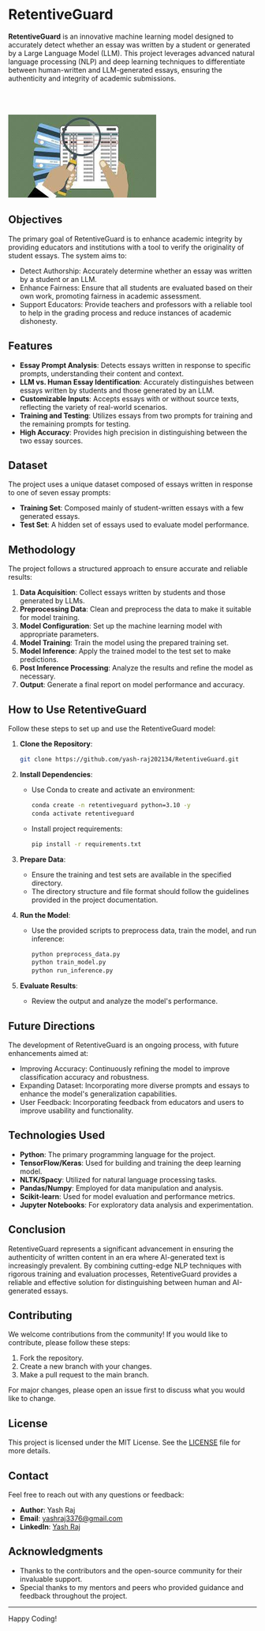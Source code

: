 # RetentiveGuard

**RetentiveGuard** is an innovative machine learning model designed to accurately detect whether an essay was written by a student or generated by a Large Language Model (LLM). This project leverages advanced natural language processing (NLP) and deep learning techniques to differentiate between human-written and LLM-generated essays, ensuring the authenticity and integrity of academic submissions.

<br><br><br>
![](image.jpeg)
## Objectives
The primary goal of RetentiveGuard is to enhance academic integrity by providing educators and institutions with a tool to verify the originality of student essays. The system aims to:

- Detect Authorship: Accurately determine whether an essay was written by a student or an LLM.
- Enhance Fairness: Ensure that all students are evaluated based on their own work, promoting fairness in academic assessment.
- Support Educators: Provide teachers and professors with a reliable tool to help in the grading process and reduce instances of academic dishonesty.
## Features

- **Essay Prompt Analysis**: Detects essays written in response to specific prompts, understanding their content and context.
- **LLM vs. Human Essay Identification**: Accurately distinguishes between essays written by students and those generated by an LLM.
- **Customizable Inputs**: Accepts essays with or without source texts, reflecting the variety of real-world scenarios.
- **Training and Testing**: Utilizes essays from two prompts for training and the remaining prompts for testing.
- **High Accuracy**: Provides high precision in distinguishing between the two essay sources.

## Dataset

The project uses a unique dataset composed of essays written in response to one of seven essay prompts:

- **Training Set**: Composed mainly of student-written essays with a few generated essays.
- **Test Set**: A hidden set of essays used to evaluate model performance.

## Methodology

The project follows a structured approach to ensure accurate and reliable results:

1. **Data Acquisition**: Collect essays written by students and those generated by LLMs.
2. **Preprocessing Data**: Clean and preprocess the data to make it suitable for model training.
3. **Model Configuration**: Set up the machine learning model with appropriate parameters.
4. **Model Training**: Train the model using the prepared training set.
5. **Model Inference**: Apply the trained model to the test set to make predictions.
6. **Post Inference Processing**: Analyze the results and refine the model as necessary.
7. **Output**: Generate a final report on model performance and accuracy.

## How to Use RetentiveGuard

Follow these steps to set up and use the RetentiveGuard model:

1. **Clone the Repository**:
    ```bash
    git clone https://github.com/yash-raj202134/RetentiveGuard.git
    ```

2. **Install Dependencies**:
    - Use Conda to create and activate an environment:
        ```bash
        conda create -n retentiveguard python=3.10 -y
        conda activate retentiveguard
        ```
    - Install project requirements:
        ```bash
        pip install -r requirements.txt
        ```

3. **Prepare Data**:
    - Ensure the training and test sets are available in the specified directory.
    - The directory structure and file format should follow the guidelines provided in the project documentation.

4. **Run the Model**:
    - Use the provided scripts to preprocess data, train the model, and run inference:
        ```bash
        python preprocess_data.py
        python train_model.py
        python run_inference.py
        ```

5. **Evaluate Results**:
    - Review the output and analyze the model's performance.

## Future Directions
The development of RetentiveGuard is an ongoing process, with future enhancements aimed at:

- Improving Accuracy: Continuously refining the model to improve classification accuracy and robustness.
- Expanding Dataset: Incorporating more diverse prompts and essays to enhance the model's generalization capabilities.
- User Feedback: Incorporating feedback from educators and users to improve usability and functionality.
  
## Technologies Used

- **Python**: The primary programming language for the project.
- **TensorFlow/Keras**: Used for building and training the deep learning model.
- **NLTK/Spacy**: Utilized for natural language processing tasks.
- **Pandas/Numpy**: Employed for data manipulation and analysis.
- **Scikit-learn**: Used for model evaluation and performance metrics.
- **Jupyter Notebooks**: For exploratory data analysis and experimentation.

## Conclusion

RetentiveGuard represents a significant advancement in ensuring the authenticity of written content in an era where AI-generated text is increasingly prevalent. By combining cutting-edge NLP techniques with rigorous training and evaluation processes, RetentiveGuard provides a reliable and effective solution for distinguishing between human and AI-generated essays.

## Contributing

We welcome contributions from the community! If you would like to contribute, please follow these steps:

1. Fork the repository.
2. Create a new branch with your changes.
3. Make a pull request to the main branch.

For major changes, please open an issue first to discuss what you would like to change.

## License

This project is licensed under the MIT License. See the [LICENSE](LICENSE) file for more details.

## Contact

Feel free to reach out with any questions or feedback:

- **Author**: Yash Raj
- **Email**: yashraj3376@gmail.com
- **LinkedIn**: [Yash Raj](https://www.linkedin.com/in/yash-raj-8b924a296/)

## Acknowledgments

- Thanks to the contributors and the open-source community for their invaluable support.
- Special thanks to my mentors and peers who provided guidance and feedback throughout the project.

---

Happy Coding!
